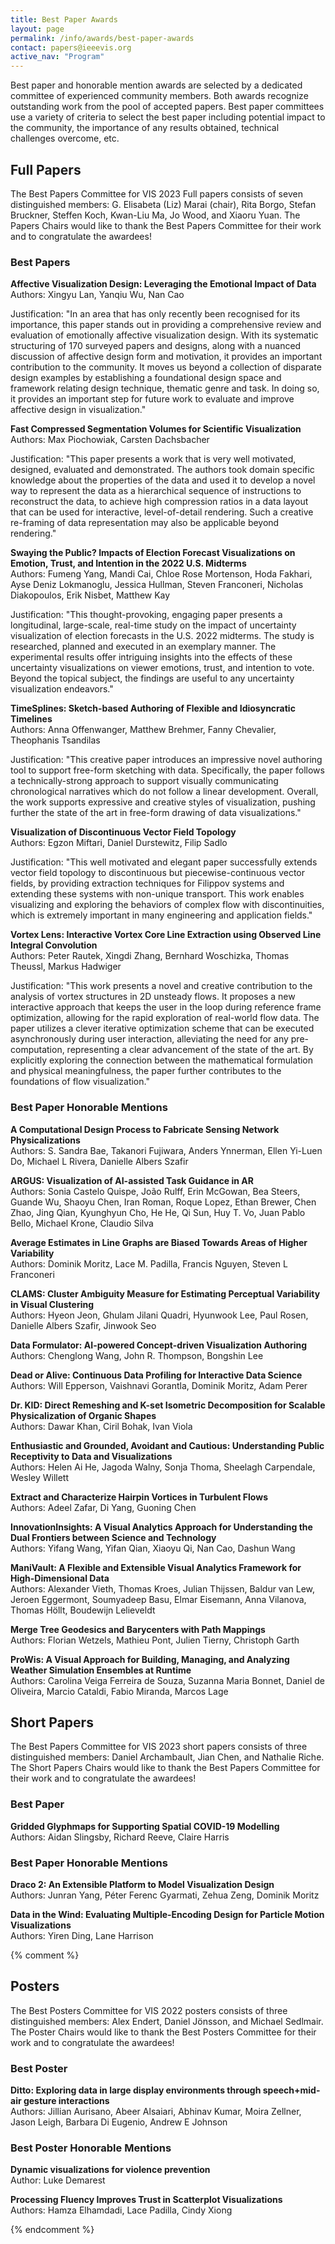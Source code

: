 ```yaml
---
title: Best Paper Awards
layout: page
permalink: /info/awards/best-paper-awards
contact: papers@ieeevis.org
active_nav: "Program"
---
```


Best paper and honorable mention awards are selected by a dedicated committee of experienced community members. Both awards recognize outstanding work from the pool of accepted papers. Best paper committees use a variety of criteria to select the best paper including potential impact to the community, the importance of any results obtained, technical challenges overcome, etc.

## Full Papers

The Best Papers Committee for VIS 2023 Full papers consists of seven distinguished members: G. Elisabeta (Liz) Marai (chair), Rita Borgo, Stefan Bruckner, Steffen Koch, Kwan-Liu Ma, Jo Wood, and Xiaoru Yuan. The Papers Chairs would like to thank the Best Papers Committee for their work and to congratulate the awardees!

### Best Papers

**Affective Visualization Design: Leveraging the Emotional Impact of Data**
<br/>
Authors: Xingyu Lan, Yanqiu Wu, Nan Cao

Justification: "In an area that has only recently been recognised for its importance, this paper stands out in providing a comprehensive review and evaluation of emotionally affective visualization design. With its systematic structuring of 170 surveyed papers and designs, along with a nuanced discussion of affective design form and motivation, it provides an important contribution to the community. It moves us beyond a collection of disparate design examples by establishing a foundational design space and framework relating design technique, thematic genre and task. In doing so, it provides an important step for future work to evaluate and improve affective design in visualization."

**Fast Compressed Segmentation Volumes for Scientific Visualization**
<br/>
Authors: Max Piochowiak, Carsten Dachsbacher

Justification: "This paper presents a work that is very well motivated, designed, evaluated and demonstrated. The authors took domain specific knowledge about the properties of the data and used it to develop a novel way to represent the data as a hierarchical sequence of instructions to reconstruct the data, to achieve high compression ratios in a data layout that can be used for interactive, level-of-detail rendering. Such a creative re-framing of data representation may also be applicable beyond rendering."

**Swaying the Public? Impacts of Election Forecast Visualizations on Emotion, Trust, and Intention in the 2022 U.S. Midterms**
<br/>
Authors: Fumeng Yang, Mandi Cai, Chloe Rose Mortenson, Hoda Fakhari, Ayse Deniz Lokmanoglu, Jessica Hullman, Steven Franconeri, Nicholas Diakopoulos, Erik Nisbet, Matthew Kay

Justification: "This thought-provoking, engaging paper presents a longitudinal, large-scale, real-time study on the impact of uncertainty visualization of election forecasts in the U.S. 2022 midterms. The study is researched, planned and executed in an exemplary manner. The experimental results offer intriguing insights into the effects of these uncertainty visualizations on viewer emotions, trust, and intention to vote. Beyond the topical subject, the findings are useful to any uncertainty visualization endeavors."

**TimeSplines: Sketch-based Authoring of Flexible and Idiosyncratic Timelines**
<br/>
Authors: Anna Offenwanger, Matthew Brehmer, Fanny Chevalier, Theophanis Tsandilas

Justification: "This creative paper introduces an impressive novel authoring tool to support free-form sketching with data. Specifically, the paper follows a technically-strong approach to support visually communicating chronological narratives which do not follow a linear development. Overall, the work supports expressive and creative styles of visualization, pushing further the state of the art in free-form drawing of data visualizations."

**Visualization of Discontinuous Vector Field Topology**
<br/>
Authors: Egzon Miftari, Daniel Durstewitz, Filip Sadlo

Justification: "This well motivated and elegant paper successfully extends vector field topology to discontinuous but piecewise-continuous vector fields, by providing extraction techniques for Filippov systems and extending these systems with non-unique transport. This work enables visualizing and exploring the behaviors of complex flow with discontinuities, which is extremely important in many engineering and application fields."

**Vortex Lens: Interactive Vortex Core Line Extraction using Observed Line Integral Convolution**
<br/>
Authors: Peter Rautek, Xingdi Zhang, Bernhard Woschizka, Thomas Theussl, Markus Hadwiger

Justification: "This work presents a novel and creative contribution to the analysis of vortex structures in 2D unsteady flows. It proposes a new interactive approach that keeps the user in the loop during reference frame optimization, allowing for the rapid exploration of real-world flow data. The paper utilizes a clever iterative optimization scheme that can be executed asynchronously during user interaction, alleviating the need for any pre-computation, representing a clear advancement of the state of the art. By explicitly exploring the connection between the mathematical formulation and physical meaningfulness, the paper further contributes to the foundations of flow visualization."


### Best Paper Honorable Mentions

**A Computational Design Process to Fabricate Sensing Network Physicalizations**
<br/>
Authors: S. Sandra Bae, Takanori Fujiwara, Anders Ynnerman, Ellen Yi-Luen Do, Michael L Rivera, Danielle Albers Szafir

**ARGUS: Visualization of AI-assisted Task Guidance in AR**
<br/>
Authors: Sonia Castelo Quispe, João Rulff, Erin McGowan, Bea Steers, Guande Wu, Shaoyu Chen, Iran Roman, Roque Lopez, Ethan Brewer, Chen Zhao, Jing Qian, Kyunghyun Cho, He He, Qi Sun, Huy T. Vo, Juan Pablo Bello, Michael Krone, Claudio Silva

**Average Estimates in Line Graphs are Biased Towards Areas of Higher Variability**
<br/>
Authors: Dominik Moritz, Lace M. Padilla, Francis Nguyen, Steven L Franconeri

**CLAMS: Cluster Ambiguity Measure for Estimating Perceptual Variability in Visual Clustering**
<br/>
Authors: Hyeon Jeon, Ghulam Jilani Quadri, Hyunwook Lee, Paul Rosen, Danielle Albers Szafir, Jinwook Seo

**Data Formulator: AI-powered Concept-driven Visualization Authoring**
<br/>
Authors: Chenglong Wang, John R. Thompson, Bongshin Lee

**Dead or Alive: Continuous Data Profiling for Interactive Data Science**
<br/>
Authors: Will Epperson, Vaishnavi Gorantla, Dominik Moritz, Adam Perer

**Dr. KID: Direct Remeshing and K-set Isometric Decomposition for Scalable Physicalization of Organic Shapes**
<br/>
Authors: Dawar Khan, Ciril Bohak, Ivan Viola

**Enthusiastic and Grounded, Avoidant and Cautious: Understanding Public Receptivity to Data and Visualizations**
<br/>
Authors: Helen Ai He, Jagoda Walny, Sonja Thoma, Sheelagh Carpendale, Wesley Willett

**Extract and Characterize Hairpin Vortices in Turbulent Flows**
<br/>
Authors: Adeel Zafar, Di Yang, Guoning Chen

**InnovationInsights: A Visual Analytics Approach for Understanding the Dual Frontiers between Science and Technology**
<br/>
Authors: Yifang Wang, Yifan Qian, Xiaoyu Qi, Nan Cao, Dashun Wang

**ManiVault: A Flexible and Extensible Visual Analytics Framework for High-Dimensional Data**
<br/>
Authors: Alexander Vieth, Thomas Kroes, Julian Thijssen, Baldur van Lew, Jeroen Eggermont, Soumyadeep Basu, Elmar Eisemann, Anna Vilanova, Thomas Höllt, Boudewijn Lelieveldt

**Merge Tree Geodesics and Barycenters with Path Mappings**
<br/>
Authors: Florian Wetzels, Mathieu Pont, Julien Tierny, Christoph Garth

**ProWis: A Visual Approach for Building, Managing, and Analyzing Weather Simulation Ensembles at Runtime**
<br/>
Authors: Carolina Veiga Ferreira de Souza, Suzanna Maria Bonnet, Daniel de Oliveira, Marcio Cataldi, Fabio Miranda, Marcos Lage




## Short Papers

The Best Papers Committee for VIS 2023 short papers consists of three distinguished members: Daniel Archambault, Jian Chen, and Nathalie Riche. The Short Papers Chairs would like to thank the Best Papers Committee for their work and to congratulate the awardees!

### Best Paper

**Gridded Glyphmaps for Supporting Spatial COVID-19 Modelling**
<br/>
Authors: Aidan Slingsby, Richard Reeve, Claire Harris

### Best Paper Honorable Mentions

**Draco 2: An Extensible Platform to Model Visualization Design**
<br/>
Authors: Junran Yang, Péter Ferenc Gyarmati, Zehua Zeng, Dominik Moritz

**Data in the Wind: Evaluating Multiple-Encoding Design for Particle Motion Visualizations**
<br/>
Authors: Yiren Ding, Lane Harrison



{% comment %}

## Posters

The Best Posters Committee for VIS 2022 posters consists of three distinguished members: Alex Endert, Daniel Jönsson, and Michael Sedlmair. The Poster Chairs would like to thank the Best Posters Committee for their work and to congratulate the awardees!

### Best Poster

**Ditto: Exploring data in large display environments through speech+mid-air gesture interactions**
<br/>
Authors: Jillian Aurisano, Abeer Alsaiari, Abhinav Kumar, Moira Zellner, Jason Leigh, Barbara Di Eugenio, Andrew E Johnson

### Best Poster Honorable Mentions

**Dynamic visualizations for violence prevention**
<br/> 
Author: Luke Demarest

**Processing Fluency Improves Trust in Scatterplot Visualizations**
<br/>
Authors: Hamza Elhamdadi, Lace Padilla, Cindy Xiong

{% endcomment %}
